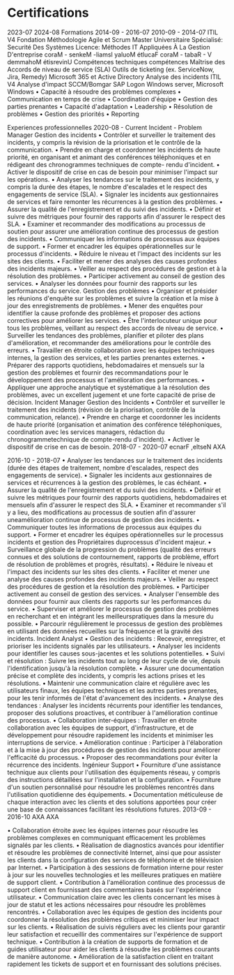 # Certifications
2023-07 2024-08
Formations 2014-09 - 2016-07
2010-09 - 2014-07
ITIL V4 Fondation Méthodologie Agile et Scrum
Master Universitaire Spécialisé: Securité Des Systèmes Licence: Méthodes IT Appliquées À La Gestion D'entreprise
  coraM - senkeM -liamsI yaluoM étlucaF
coraM - tabaR - V demmahoM étisrevinU
Compétences techniques
 compétences
Maîtrise des Accords de niveau de service (SLA) Outils de ticketing (ex. ServiceNow, Jira, Remedy) Microsoft 365 et Active Directory
Analyse des incidents
ITIL V4
Analyse d'impact
SCCM/Bomgar
SAP Logon
Windows server, Microsoft Windows
• Capacité à résoudre des problèmes complexes
• Communication en temps de crise
• Coordination d'équipe
• Gestion des parties prenantes
• Capacité d'adaptation
• Leadership
• Résolution de problèmes
• Gestion des priorités
• Reporting
 
Experiences professionnelles
2020-08 - Current
Incident - Problem Manager
Gestion des incidents
• Contrôler et surveiller le traitement des incidents, y compris la révision de la priorisation et le contrôle de la communication.
• Prendre en charge et coordonner les incidents de haute priorité, en organisant et animant des conférences téléphoniques et en rédigeant des chronogrammes techniques de compte- rendu d'incident.
• Activer le dispositif de crise en cas de besoin pour minimiser l'impact sur les opérations. • Analyser les tendances sur le traitement des incidents, y compris la durée des étapes, le nombre d'escalades et le respect des engagements de service (SLA).
• Signaler les incidents aux gestionnaires de services et faire remonter les récurrences à la gestion des problèmes.
• Assurer la qualité de l'enregistrement et du suivi des incidents.
• Définir et suivre des métriques pour fournir des rapports afin d'assurer le respect des SLA. • Examiner et recommander des modifications au processus de soutien pour assurer une amélioration continue des processus de gestion des incidents.
• Communiquer les informations de processus aux équipes de support.
• Former et encadrer les équipes opérationnelles sur le processus d'incidents.
• Réduire le niveau et l'impact des incidents sur les sites des clients.
• Faciliter et mener des analyses des causes profondes des incidents majeurs.
• Veiller au respect des procédures de gestion et à la résolution des problèmes.
• Participer activement au conseil de gestion des services.
• Analyser les données pour fournir des rapports sur les performances du service.
Gestion des problèmes
• Organiser et présider les réunions d'enquête sur les problèmes et suivre la création et la mise à jour des enregistrements de problèmes.
• Mener des enquêtes pour identifier la cause profonde des problèmes et proposer des actions correctives pour améliorer les services.
• Être l'interlocuteur unique pour tous les problèmes, veillant au respect des accords de niveau de service.
• Surveiller les tendances des problèmes, planifier et piloter des plans d'amélioration, et recommander des améliorations pour le contrôle des erreurs.
• Travailler en étroite collaboration avec les équipes techniques internes, la gestion des services, et les parties prenantes externes.
• Préparer des rapports quotidiens, hebdomadaires et mensuels sur la gestion des problèmes et fournir des recommandations pour le développement des processus et l'amélioration des performances.
• Appliquer une approche analytique et systématique à la résolution des problèmes, avec un excellent jugement et une forte capacité de prise de décision.
Incident Manager Gestion des Incidents
• Contrôler et surveiller le traitement des incidents (révision de la priorisation, contrôle de la communication, relance).
• Prendre en charge et coordonner les incidents de haute priorité (organisation et animation des conférence téléphoniques, coordination avec les services managers, rédaction du chronogrammetechnique de compte-rendu d'incident).
• Activer le dispositif de crise en cas de besoin.
2018-07 - 2020-07
 ecnarF ,eltseN
AXA

2016-10 - 2018-07
• Analyser les tendances sur le traitement des incidents (durée des étapes de traitement, nombre d'escalades, respect des engagements de service).
• Signaler les incidents aux gestionnaires de services et récurrences à la gestion des problèmes, le cas échéant.
• Assurer la qualité de l'enregistrement et du suivi des incidents.
• Définir et suivre les métriques pour fournir des rapports quotidiens, hebdomadaires et
mensuels afin d'assurer le respect des SLA.
• Examiner et recommander s'il y a lieu, des modifications au processus de soutien afin
d'assurer uneamélioration continue de processus de gestion des incidents.
• Communiquer toutes les informations de processus aux équipes du support.
• Former et encadrer les équipes opérationnelles sur le processus incidents et gestion des
Propriétaires duprocessus d'incident majeur.
• Surveillance globale de la progression du problèmes (qualité des erreurs connues et des
solutions de contournement, rapports de problème, effort de résolution de problèmes et
progrès, résultats).
• Réduire le niveau et l'impact des incidents sur les sites des clients.
• Faciliter et mener une analyse des causes profondes des incidents majeurs.
• Veiller au respect des procédures de gestion et la résolution des problèmes.
• Participer activement au conseil de gestion des services.
• Analyser l'ensemble des données pour fournir aux clients des rapports sur les
performances du service.
• Superviser et améliorer le processus de gestion des problèmes en recherchant et en
intégrant les meilleurspratiques dans la mesure du possible.
• Parcourir régulièrement le processus de gestion des problèmes en utilisant des données
recueilles sur la fréquence et la gravité des incidents.
Incident Analyst
• Gestion des incidents : Recevoir, enregistrer, et prioriser les incidents signalés par les utilisateurs.
• Analyser les incidents pour identifier les causes sous-jacentes et les solutions potentielles.
• Suivi et résolution : Suivre les incidents tout au long de leur cycle de vie, depuis
l'identification jusqu'à la résolution complète.
• Assurer une documentation précise et complète des incidents, y compris les actions prises
et les résolutions.
• Maintenir une communication claire et régulière avec les utilisateurs finaux, les équipes
techniques et les autres parties prenantes, pour les tenir informés de l'état d'avancement
des incidents.
• Analyse des tendances : Analyser les incidents récurrents pour identifier les tendances,
proposer des solutions proactives, et contribuer à l'amélioration continue des processus.
• Collaboration inter-équipes : Travailler en étroite collaboration avec les équipes de support, d'infrastructure, et de développement pour résoudre rapidement les incidents et minimiser
les interruptions de service.
• Amélioration continue : Participer à l'élaboration et à la mise à jour des procédures de
gestion des incidents pour améliorer l'efficacité du processus.
• Proposer des recommandations pour éviter la récurrence des incidents.
Ingénieur Support
• Fourniture d'une assistance technique aux clients pour l'utilisation des équipements réseau, y compris des instructions détaillées sur l'installation et la configuration.
• Fourniture d'un soutien personnalisé pour résoudre les problèmes rencontrés dans l'utilisation quotidienne des équipements.
• Documentation méticuleuse de chaque interaction avec les clients et des solutions apportées pour créer une base de connaissances facilitant les résolutions futures.
2013-09 - 2016-10
AXA
AXA

• Collaboration étroite avec les équipes internes pour résoudre les problèmes complexes en communiquant efficacement les problèmes signalés par les clients.
• Réalisation de diagnostics avancés pour identifier et résoudre les problèmes de connectivité Internet, ainsi que pour assister les clients dans la configuration des services de téléphonie et de télévision par Internet.
• Participation à des sessions de formation interne pour rester à jour sur les nouvelles technologies et les meilleures pratiques en matière de support client.
• Contribution à l'amélioration continue des processus de support client en fournissant des commentaires basés sur l'expérience utilisateur.
• Communication claire avec les clients concernant les mises à jour de statut et les actions nécessaires pour résoudre les problèmes rencontrés.
• Collaboration avec les équipes de gestion des incidents pour coordonner la résolution des problèmes critiques et minimiser leur impact sur les clients.
• Réalisation de suivis réguliers avec les clients pour garantir leur satisfaction et recueillir des commentaires sur l'expérience de support technique.
• Contribution à la création de supports de formation et de guides utilisateur pour aider les clients à résoudre les problèmes courants de manière autonome.
• Amélioration de la satisfaction client en traitant rapidement les tickets de support et en fournissant des solutions précises.
